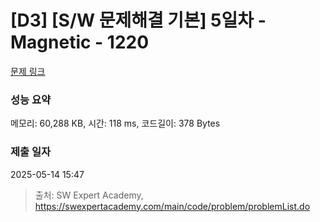 # [D3] [S/W 문제해결 기본] 5일차 - Magnetic - 1220 

[문제 링크](https://swexpertacademy.com/main/code/problem/problemDetail.do?contestProbId=AV14hwZqABsCFAYD) 

### 성능 요약

메모리: 60,288 KB, 시간: 118 ms, 코드길이: 378 Bytes

### 제출 일자

2025-05-14 15:47



> 출처: SW Expert Academy, https://swexpertacademy.com/main/code/problem/problemList.do
